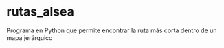 # rutas_alsea
Programa en Python que permite encontrar la ruta más corta dentro de un mapa jerárquico
